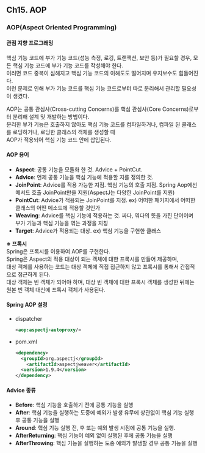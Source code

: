 ## Ch15. AOP
### AOP(Aspect Oriented Programming)
#### 관점 지향 프로그래밍
핵심 기능 코드에 부가 기능 코드(성능 측정, 로깅, 트랜잭션, 보안 등)가 필요할 경우, 모든 핵심 기능 코드에 부가 기능 코드를 작성해야 한다.  
이러면 코드 중복이 심해지고 핵심 기능 코드의 이해도도 떨어지며 유지보수도 힘들어진다.  
이런 문제로 인해 부가 기능 코드를 핵심 기능 코드로부터 따로 분리해서 관리할 필요성이 생겼다.

AOP는 공통 관심사(Cross-cutting Concerns)를 핵심 관심사(Core Concerns)로부터 분리해 설계 및 개발하는 방법이다.  
분리한 부가 기능은 호출하지 않아도 핵심 기능 코드를 컴파일하거나, 컴파일 된 클래스를 로딩하거나, 로딩한 클래스의 객체를 생성할 때  
AOP가 적용되어 핵심 기능 코드 안에 삽입된다.

#### AOP 용어
- **Aspect**: 공통 기능을 모듈화 한 것. Advice + PointCut.
- **Advice**: 언제 공통 기능을 핵심 기능에 적용할 지를 정의한 것.
- **JoinPoint**: Advice를 적용 가능한 지점. 핵심 기능의 호출 지점. Spring Aop에선 메서드 호출 JoinPoint만을 지원(AspectJ는 다양한 JoinPoint를 지원)
- **PointCut**: Advice가 적용되는 JoinPoint를 지정. ex) 어떠한 패키지에서 어떠한 클래스의 어떤 메소드에 적용할 것인가
- **Weaving**: Advice를 핵심 기능에 적용하는 것. 짜다, 엮다의 뜻을 가진 단어이며 부가 기능과 핵심 기능을 엮는 과정을 지칭
- **Target**: Advice가 적용되는 대상. ex) 핵심 기능을 구현한 클래스

**※ 프록시**  
Spring은 프록시를 이용하여 AOP를 구현한다.  
Spring은 Aspect의 적용 대상이 되는 객체에 대한 프록시를 만들어 제공하며,  
대상 객체를 사용하는 코드는 대상 객체에 직접 접근하지 않고 프록시를 통해서 간접적으로 접근하게 된다.  
대상 객체는 빈 객체가 되어야 하며, 대상 빈 객체에 대한 프록시 객체를 생성한 뒤에는 원본 빈 객체 대신에 프록시 객체가 사용된다.

#### Spring AOP 설정
- dispatcher
  ```xml
  <aop:aspectj-autoproxy/>
  ```

- pom.xml
  ```xml
  <dependency>
    <groupId>org.aspectj</groupId>
      <artifactId>aspectjweaver</artifactId>
    <version>1.9.4</version>
  </dependency>
  ```

#### Advice 종류
- **Before**: 핵심 기능을 호출하기 전에 공통 기능을 실행
- **After**: 핵심 기능을 실행하는 도중에 예외가 발생 유무에 상관없이 핵심 기능 실행 후 공통 기능을 실행
- **Around**: 핵심 기능 실행 전, 후 또는 예외 발생 시점에 공통 기능을 실행.
- **AfterReturning**: 핵심 기능이 예외 없이 실행된 후에 공통 기능을 실행
- **AfterThrowing**: 핵심 기능을 실행하는 도중 예외가 발생할 경우 공통 기능을 실행
